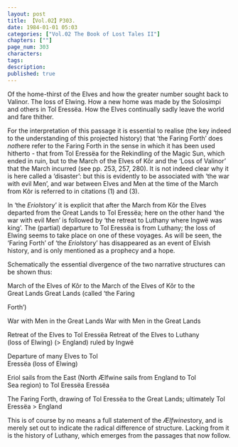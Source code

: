```yaml
---
layout: post
title: 【Vol.02】P303.
date: 1984-01-01 05:03
categories: ["Vol.02 The Book of Lost Tales II"]
chapters: [""]
page_num: 303
characters: 
tags: 
description: 
published: true
---
```


<p style="text-indent: 0;">
Of the home-thirst of the Elves and how the greater number sought back to Valinor. The loss of Elwing. How a new home was made by the Solosimpi and others in Tol Eressëa. How the Elves continually sadly leave the world and fare thither.
</p>

For the interpretation of this passage it is essential to realise (the key indeed to the understanding of this projected history) that ‘the Faring Forth’ does <I>not</I>here refer to the Faring Forth in the sense in which it has been used hitherto - that from Tol Eressëa for the Rekindling of the Magic Sun, which ended in ruin, but to the March of the Elves of Kôr and the ‘Loss of Valinor’ that the March incurred (see pp. 253, 257, 280). It is not indeed clear why it is here called a ‘disaster’: but this is evidently to be associated with ‘the war with evil Men’, and war between Elves and Men at the time of the March from Kôr is referred to in citations (1) and (3).

In ‘the <I>Eriol</I>story’ it is explicit that after the March from Kôr the Elves departed from the Great Lands to Tol Eressëa; here on the other hand ‘the war with evil Men’ is followed by ‘the retreat to Luthany where Ingwë was king’. The (partial) departure to Tol Eressëa is from Luthany; the loss of Elwing seems to take place on one of these voyages. As will be seen, the ‘Faring Forth’ of ‘the <I>Eriol</I>story’ has disappeared as an event of Elvish history, and is only mentioned as a prophecy and a hope.

Schematically the essential divergence of the two narrative structures can be shown thus:

March of the Elves of Kôr to the     March of the Elves of Kôr to the<BR>Great Lands Great Lands (called ‘the Faring

Forth’)

War with Men in the Great Lands     War with Men in the Great Lands

Retreat of the Elves to Tol Eressëa   Retreat of the Elves to Luthany<BR>(loss of Elwing) (> England) ruled by Ingwë

Departure of many Elves to Tol<BR>Eressëa (loss of Elwing)

Eriol sails from the East (North     Ælfwine sails from England to Tol<BR>Sea region) to Tol Eressëa Eressëa

The Faring Forth, drawing of Tol Eressëa to the Great Lands; ultimately Tol Eressëa > England

This is of course by no means a full statement of the <I>Ælfwine</I>story, and is merely set out to indicate the radical difference of structure. Lacking from it is the history of Luthany, which emerges from the passages that now follow.

